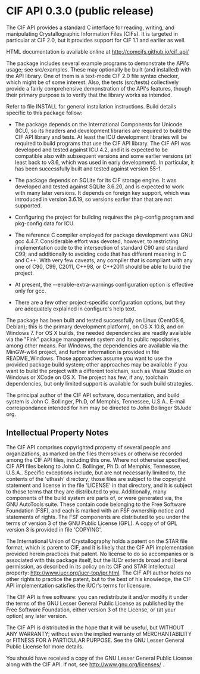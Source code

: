 # CIF API 0.3.0 (public release)

The CIF API provides a standard C interface for reading, writing, and
manipulating Crystallographic Information Files (CIFs).  It is targeted
in particular at CIF 2.0, but it provides support for CIF 1.1 and earlier
as well.

HTML documentation is available online at http://comcifs.github.io/cif_api/

The package includes several example programs to demonstrate the API's usage;
see src/examples.  These may optionally be built (and installed) with the
API library.  One of them is a text-mode CIF 2.0 file syntax checker, which
might be of some interest.  Also, the tests (src/tests) collectively provide
a fairly comprehensive demonstration of the API's features, though their
primary purpose is to verify that the library works as intended.

Refer to file INSTALL for general installation instructions.  Build details
specific to this package follow:

 * The package depends on the International Components for Unicode (ICU), so
  its headers and development libraries are required to build the CIF API
  library and tests.  At least the ICU development libraries will be required
  to build programs that use the CIF API library.  The CIF API was developed
  and tested against ICU 4.2, and it is expected to be compatible also with
  subsequent versions and some earlier versions (at least back to v3.6, which
  was used in early development).  In particular, it has been successfully
  built and tested against version 55-1.

 * The package depends on SQLite for its CIF storage engine.  It was developed
  and tested against SQLite 3.6.20, and is expected to work with many later
  versions.  It depends on foreign key support, which was introduced in
  version 3.6.19, so versions earlier than that are not supported.

 * Configuring the project for building requires the pkg-config program and
  pkg-config data for ICU.

 * The reference C compiler employed for package development was GNU gcc 4.4.7.
  Considerable effort was devoted, however, to restricting implementation code
  to the intersection of standard C90 and standard C99, and additionally to
  avoiding code that has different meaning in C and C++.  With very few
  caveats, any compiler that is compliant with any one of C90, C99, C2011,
  C++98, or C++2011 should be able to build the project.

 * At present, the --enable-extra-warnings configuration option is effective
  only for gcc.

 * There are a few other project-specific configuration options, but
  they are adequately explained in configure's help text.

The package has been built and tested successfully on Linux (CentOS 6, Debian);
this is the primary development platform), on OS X 10.8, and on Windows 7.
For OS X builds, the needed dependencies are readily available via the "Fink"
package management system and its public repositories, among other means.
For Windows, the dependencies are available via the MinGW-w64 project, and
further information is provided in file README_Windows.  Those approaches
assume you want to use the provided package build system; other approaches
may be available if you want to build the project with a different toolchain,
such as Visual Studio on Windows or XCode on OS X.  The project has few,
if any, toolchain dependencies, but only limited support is available for
such build strategies.


The principal author of the CIF API software, documentation, and build system
is John C. Bollinger, Ph.D, of Memphis, Tennessee, U.S.A..  E-mail
correspondance intended for him may be directed to
    John <DOT> Bollinger <AT> StJude <DOT> org.


## Intellectual Property Notes

The CIF API comprises copyrighted property of several people and
organizations, as marked on the files themselves or otherwise recorded
among the CIF API files, including this one.  Where not otherwise
specified, CIF API files belong to John C. Bollinger, Ph.D. of Memphis,
Tennessee, U.S.A..  Specific exceptions include, but are not necessarily
limited to, the contents of the 'uthash' directory; those files are
subject to the copyright statement and license in the file 'LICENSE' in
that directory, and it is subject to those terms that they are distributed
to you.  Additionally, many components of the build system are
parts of, or were generated via, the GNU AutoTools suite.  These contain
code belonging to the Free Software Foundation (FSF), and each is marked
with an FSF ownership notice and statements of rights.  The FSF components
are distributed to you under the terms of version 3 of the GNU Public
License (GPL).  A copy of of GPL version 3 is provided in file 'COPYING'.

The International Union of Crystallography holds a patent on the STAR
file format, which is parent to CIF, and it is likely that the CIF API
implementation provided herein practices that patent.  No license 
to do so accompanies or is associated with this package itself, but the
IUCr extends broad and liberal permission, as described in its policy on
its CIF and STAR intellectual property: http://www.iucr.org/iucr-top/ipr.html.
The CIF API author holds no other rights to practice the patent, but to the
best of his knowledge, the CIF API implementation satisfies the IUCr's
terms for licensure.

The CIF API is free software: you can redistribute it and/or modify
it under the terms of the GNU Lesser General Public License as published
by the Free Software Foundation, either version 3 of the License, or
(at your option) any later version.

The CIF API is distributed in the hope that it will be useful,
but WITHOUT ANY WARRANTY; without even the implied warranty of
MERCHANTABILITY or FITNESS FOR A PARTICULAR PURPOSE.  See the
GNU Lesser General Public License for more details.

You should have received a copy of the GNU Lesser General Public License
along with the CIF API.  If not, see http://www.gnu.org/licenses/ .

